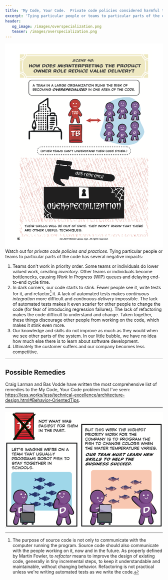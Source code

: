 ```yaml
---
title: 'My Code, Your Code.  Private code policies considered harmful to agility.'
excerpt: 'Tying particular people or teams to particular parts of the code has several negative impacts.'
header:
   og_image: /images/overspecialization.png
   teaser: /images/overspecialization.png
---
```

[![Private code policies](../images/page-15.png)](/Why-Scrum-Isnt-Making-Your-Company-Very-Agile/)
Watch out for *private code policies and practices*.  Tying particular people or teams to particular parts of the code has several negative impacts:

1. Teams don't work in priority order.  Some teams or individuals do lower valued work, creating *inventory*.  Other teams or individuals become bottlenecks, causing *Work In Progress* (WIP) queues and delaying end-to-end cycle time.
2. In dark corners, our code starts to stink.  Fewer people see it, write tests for it, and refactor[^1] it.  A lack of automated tests makes *continuous integration* more difficult and *continuous delivery* impossible.  The lack of automated tests makes it even scarier for other people to change the code (for fear of introducing regression failures).  The lack of refactoring makes the code difficult to understand and change.  Taken together, these things discourage other people from working on the code, which makes it stink even more.
3. Our knowledge and skills do not improve as much as they would when we see other parts of the system.  In our little bubble, we have no idea how much else there is to learn about software development.
4. Ultimately the customer suffers and our company becomes less competitive.

* * *

## Possible Remedies

Craig Larman and Bas Vodde have written the most comprehensive list of remedies to the My Code, Your Code problem that I've seen:
<https://less.works/less/technical-excellence/architecture-design.html#Behavior-OrientedTips>.

[^1]: The purpose of source code is not only to communicate with the computer running the program.  Source code should also communicate with the people working on it, now and in the future.  As properly defined by Martin Fowler, to *refactor* means to improve the design of existing code, generally in tiny incremental steps, to keep it understandable and maintainable, without changing behavior.  Refactoring is not practical unless we're writing automated tests as we write the code.

* * *

[![Learn new skills](../images/learn-new-skills.png)](/Why-Scrum-Isnt-Making-Your-Company-Very-Agile/)
